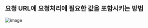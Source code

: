 요청 URL에 요청처리에 필요한 값을 포함시키는 방법
------------------------------------------------------

![image](https://github.com/user-attachments/assets/d97f498f-3a4a-4301-9134-0af10c2771fb)
